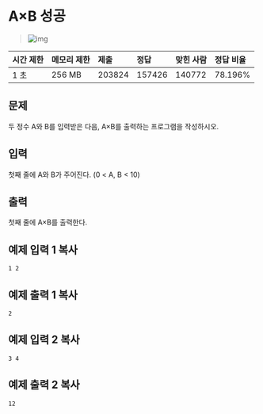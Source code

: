 # A×B 성공

> ![img](https://d2gd6pc034wcta.cloudfront.net/tier/1.svg) 

| 시간 제한 | 메모리 제한 | 제출   | 정답   | 맞힌 사람 | 정답 비율 |
| :-------- | :---------- | :----- | :----- | :-------- | :-------- |
| 1 초      | 256 MB      | 203824 | 157426 | 140772    | 78.196%   |

## 문제

두 정수 A와 B를 입력받은 다음, A×B를 출력하는 프로그램을 작성하시오.

## 입력

첫째 줄에 A와 B가 주어진다. (0 < A, B < 10)

## 출력

첫째 줄에 A×B를 출력한다.

## 예제 입력 1 복사

```
1 2
```

## 예제 출력 1 복사

```
2
```

## 예제 입력 2 복사

```
3 4
```

## 예제 출력 2 복사

```
12
```